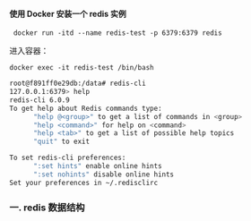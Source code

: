 #### 使用 Docker 安装一个 redis 实例

` docker run -itd --name redis-test -p 6379:6379 redis`

进入容器：

`docker exec -it redis-test /bin/bash`

```bash
root@f891ff0e29db:/data# redis-cli
127.0.0.1:6379> help
redis-cli 6.0.9
To get help about Redis commands type:
      "help @<group>" to get a list of commands in <group>
      "help <command>" for help on <command>
      "help <tab>" to get a list of possible help topics
      "quit" to exit

To set redis-cli preferences:
      ":set hints" enable online hints
      ":set nohints" disable online hints
Set your preferences in ~/.redisclirc
```

### 一. redis 数据结构

